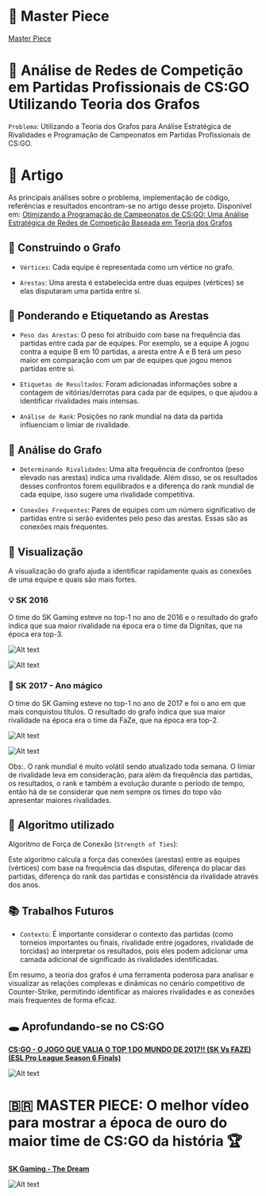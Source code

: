 # 🥇 Master Piece

[Master Piece](https://github.com/phpdias/teoria-dos-grafos-csgo#-master-piece-o-melhor-v%C3%ADdeo-para-mostrar-a-%C3%A9poca-de-ouro-do-maior-time-de-csgo-da-hist%C3%B3ria-)

# 🔎 Análise de Redes de Competição em Partidas Profissionais de CS:GO Utilizando Teoria dos Grafos

`Problema`: Utilizando a Teoria dos Grafos para Análise Estratégica de Rivalidades e Programação de Campeonatos em Partidas Profissionais de CS:GO.

# 📑 Artigo

As principais análises sobre o problema, implementação de código, referências e resultados encontram-se no artigo desse projeto. Disponível em: [Otimizando a Programação de Campeonatos de CS:GO: Uma Análise Estratégica de Redes de Competição Baseada em Teoria dos Grafos](./docs/Artigo-Otimizando-a-Programacao-de-Campeonatos-de-CSGO.pdf)

## 🧱 Construindo o Grafo

- `Vértices`: Cada equipe é representada como um vértice no grafo.

- `Arestas`: Uma aresta é estabelecida entre duas equipes (vértices) se elas disputaram uma partida entre si.

## 🔨 Ponderando e Etiquetando as Arestas

- `Peso das Arestas`: O peso foi atribuído com base na frequência das partidas entre cada par de equipes. Por exemplo, se a equipe A jogou contra a equipe B em 10 partidas, a aresta entre A e B terá um peso maior em comparação com um par de equipes que jogou menos partidas entre si.

- `Etiquetas de Resultados`: Foram adicionadas informações sobre a contagem de vitórias/derrotas para cada par de equipes, o que ajudou a identificar rivalidades mais intensas.

- `Análise de Rank`: Posições no rank mundial na data da partida influenciam o limiar de rivalidade.

## 🔬 Análise do Grafo

- `Determinando Rivalidades`: Uma alta frequência de confrontos (peso elevado nas arestas) indica uma rivalidade. Além disso, se os resultados desses confrontos forem equilibrados e a diferença do rank mundial de cada equipe, isso sugere uma rivalidade competitiva.

- `Conexões Frequentes`: Pares de equipes com um número significativo de partidas entre si serão evidentes pelo peso das arestas. Essas são as conexões mais frequentes.

## 🪬 Visualização

A visualização do grafo ajuda a identificar rapidamente quais as conexões de uma equipe e quais são mais fortes.

### 💡 SK 2016

O time do SK Gaming esteve no top-1 no ano de 2016 e o resultado do grafo indica que sua maior rivalidade na época era o time da Dignitas, que na época era top-3.

<div align="justify">

![Alt text](./imgs/image-1.png)

![Alt text](./imgs/sk-top1-2016.png)

</div>

### 💎 SK 2017 - Ano mágico

O time do SK Gaming esteve no top-1 no ano de 2017 e foi o ano em que mais conquistou títulos. O resultado do grafo indica que sua maior rivalidade na época era o time da FaZe, que na época era top-2.

<div align="justify">

![Alt text](./imgs/image.png)

![Alt text](./imgs/sk-top1-2017.png)

</div>

Obs:. O rank mundial é muito volátil sendo atualizado toda semana. O limiar de rivalidade leva em consideração, para além da frequência das partidas, os resultados, o rank e também a evolução durante o período de tempo, então há de se considerar que nem sempre os times do topo vão apresentar maiores rivalidades.

## 🧮 Algoritmo utilizado

Algoritmo de Força de Conexão (`Strength of Ties`):

Este algoritmo calcula a força das conexões (arestas) entre as equipes (vértices) com base na frequência das disputas, diferença do placar das partidas, diferença do rank das partidas e consistência da rivalidade através dos anos.

## 📚 Trabalhos Futuros

- `Contexto`: É importante considerar o contexto das partidas (como torneios importantes ou finais, rivalidade entre jogadores, rivalidade de torcidas) ao interpretar os resultados, pois eles podem adicionar uma camada adicional de significado às rivalidades identificadas.

Em resumo, a teoria dos grafos é uma ferramenta poderosa para analisar e visualizar as relações complexas e dinâmicas no cenário competitivo de Counter-Strike, permitindo identificar as maiores rivalidades e as conexões mais frequentes de forma eficaz.

## 🕳 Aprofundando-se no CS:GO

[**CS:GO - O JOGO QUE VALIA O TOP 1 DO MUNDO DE 2017!! (SK Vs FAZE) (ESL Pro League Season 6 Finals)**](https://www.youtube.com/watch?v=EjtxegacM_w)

<div align="justify">

![Alt text](./imgs/sk-faze-valendo-top1.png)

</div>

# 🇧🇷 MASTER PIECE: O melhor vídeo para mostrar a época de ouro do maior time de CS:GO da história 🏆

[**SK Gaming - The Dream**](https://www.youtube.com/watch?v=ovtpt9Wpfmo)

<div align="justify">

![Alt text](./imgs/epoca-de-ouro.png)

</div>
